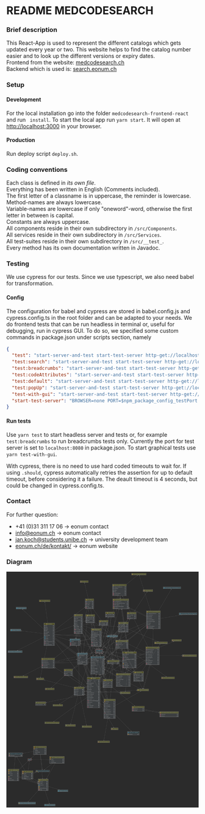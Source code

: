 # README MEDCODESEARCH

### Brief description

This React-App is used to represent the different catalogs which gets updated every year or two. This website helps to 
find the catalog number easier and to look up the different versions or expiry dates. \
Frontend from the website: [medcodesearch.ch](http://medcodesearch.ch) \
Backend which is used is: [search.eonum.ch](https://search.eonum.ch/documentation) 

### Setup
#### Development
For the local installation go into the folder `medcodesearch-frontend-react` and run ` install`. 
To start the local app run `yarn start`. It will open at [http://localhost:3000](http://localhost:3000) in your browser.
#### Production
Run deploy script `deploy.sh`.

### Coding conventions
Each class is defined in *its own file*. \
Everything has been written in English (Comments included). \
The first letter of a classname is in uppercase, the reminder is lowercase. \
Method-names are always lowercase. \
Variable-names are lowercase if only "oneword"-word, otherwise the first letter in between is capital. \
Constants are always uppercase. \
All components reside in their own subdirectory in `/src/Components`. \
All services reside in their own subdirectory in `/src/Services`. \
All test-suites reside in their own subdirectory in `/src/__test_`. \
Every method has its own documentation written in Javadoc. 

### Testing
We use cypress for our tests. Since we use typescript, we also need babel for transformation.
#### Config
The configuration for babel and cypress are stored in babel.config.js and cypress.config.ts in the root folder and can 
be adapted to your needs. We do frontend tests that can be run headless in terminal or, useful for debugging, run in 
cypress GUI. To do so, we specified some custom commands in package.json under scripts section, namely

```json
{
  "test": "start-server-and-test start-test-server http-get://localhost:$npm_package_config_testPort 'cypress run'", 
  "test:search": "start-server-and-test start-test-server http-get://localhost:$npm_package_config_testPort 'cypress run --spec cypress/e2e/searchMobile.cy.ts,cypress/e2e/search.cy.ts'", 
  "test:breadcrumbs": "start-server-and-test start-test-server http-get://localhost:$npm_package_config_testPort 'cypress run --spec cypress/e2e/breadcrumbsMobile.cy.ts,cypress/e2e/breadcrumbs.cy.ts'", 
  "test:codeAttributes": "start-server-and-test start-test-server http-get://localhost:$npm_package_config_testPort 'cypress run --spec cypress/e2e/codeAttributesMobile.cy.ts,cypress/e2e/codeAttributes.cy.ts,cypress/e2e/customCodeAttributes.cy.ts'", 
  "test:default": "start-server-and-test start-test-server http-get://localhost:$npm_package_config_testPort 'cypress run --spec cypress/e2e/defaultMobile.cy.ts,cypress/e2e/default.cy.ts'", 
  "test:popUp": "start-server-and-test start-test-server http-get://localhost:$npm_package_config_testPort 'cypress run --spec cypress/e2e/popUpMobile.cy.ts,cypress/e2e/popUp.cy.ts'", 
  "test-with-gui": "start-server-and-test start-test-server http-get://localhost:$npm_package_config_testPort 'cypress open'", 
  "start-test-server": "BROWSER=none PORT=$npm_package_config_testPort react-scripts start"
}
```

#### Run tests
Use `yarn test` to start headless server and tests or, for example `test:breadcrumbs` to run breadcrumbs tests only.
Currently the port for test server is set to `localhost:8080` in package.json. To start graphical tests use 
`yarn test-with-gui`.

With cypress, there is no need to use hard coded timeouts to wait for. If using `.should`, cypress automatically retries
the assertion for up to default timeout, before considering it a failure. The deault timeout is 4 seconds, but could be 
changed in cypress.config.ts.

### Contact
For further question: 
- +41 (0)31 311 17 06 -> eonum contact
- [info@eonum.ch](info@eonum.ch) -> eonum contact
- [jan.koch@students.unibe.ch](jan.koch@students.unibe.ch) -> university development team
- [eonum.ch/de/kontakt/](https://eonum.ch/de/kontakt/) -> eonum website

### Diagram
![img.png](img.png)
